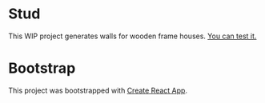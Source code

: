 # Stud

 This WIP project generates walls for wooden frame houses. [You can test it.](http://fgleyze.com/stud/)

 # Bootstrap

 This project was bootstrapped with [Create React App](https://github.com/facebook/create-react-app).
